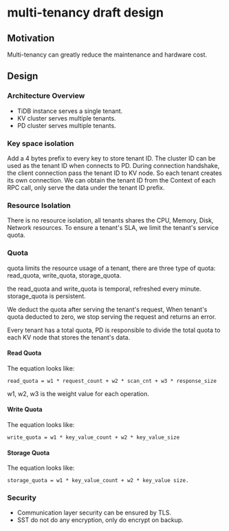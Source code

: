 # multi-tenancy draft design

## Motivation

Multi-tenancy can greatly reduce the maintenance and hardware cost.

## Design

### Architecture Overview

- TiDB instance serves a single tenant.
- KV cluster serves multiple tenants.
- PD cluster serves multiple tenants.

### Key space isolation

Add a 4 bytes prefix to every key to store tenant ID.
The cluster ID can be used as the tenant ID when connects to PD.
During connection handshake, the client connection pass the tenant ID to KV node.
So each tenant creates its own connection.
We can obtain the tenant ID from the Context of each RPC call, only serve the data under the
tenant ID prefix.

### Resource Isolation

There is no resource isolation, all tenants shares the CPU, Memory, Disk, Network resources.
To ensure a tenant's SLA, we limit the tenant's service quota.

### Quota

quota limits the resource usage of a tenant, there are three type of quota: 
read_quota, write_quota, storage_quota.

the read_quota and write_quota is temporal, refreshed every minute.
storage_quota is persistent.

We deduct the quota after serving the tenant's request,
When tenant's quota deducted to zero, we stop serving the request and returns an error.

Every tenant has a total quota, PD is responsible to divide the total quota to each KV node that
stores the tenant's data.

#### Read Quota

The equation looks like:

```
read_quota = w1 * request_count + w2 * scan_cnt + w3 * response_size
```

w1, w2, w3 is the weight value for each operation.

#### Write Quota

The equation looks like:
```
write_quota = w1 * key_value_count + w2 * key_value_size
```

#### Storage Quota

The equation looks like:
```
storage_quota = w1 * key_value_count + w2 * key_value size.
```

### Security

- Communication layer security can be ensured by TLS.
- SST do not do any encryption, only do encrypt on backup.

